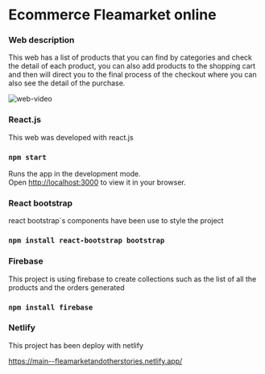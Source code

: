 # Ecommerce Fleamarket online

### Web description
This web has a list of products that you can find by categories and check the detail of each product, you can also add products to the shopping cart and then will direct you to the final process of the checkout where you can also see the detail of the purchase.
 
![web-video](https://user-images.githubusercontent.com/40359358/183314233-a1ebcd84-a21c-4406-bc8b-29630fbfc038.gif)


### React.js
This web was developed with react.js 
### `npm start`

Runs the app in the development mode.\
Open [http://localhost:3000](http://localhost:3000) to view it in your browser.

### React bootstrap
react bootstrap´s components have been use to style the project

### `npm install react-bootstrap bootstrap`

### Firebase
This project is using firebase to create collections such as the list of all the products and the orders generated

### `npm install firebase`

### Netlify

This project has been deploy with netlify

https://main--fleamarketandotherstories.netlify.app/
